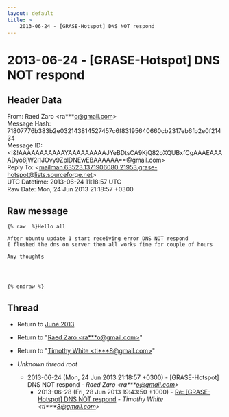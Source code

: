 ```yaml
---
layout: default
title: >
    2013-06-24 - [GRASE-Hotspot] DNS NOT respond
---
```


# 2013-06-24 - [GRASE-Hotspot] DNS NOT respond

## Header Data

From: Raed Zaro \<ra***o@gmail.com\><br>
Message Hash: 71807776b383b2e032143814527457c6f83195640660cb2317eb6fb2e0f21434<br>
Message ID: \<!&!AAAAAAAAAAAYAAAAAAAAAJYeBDtsCA9KjQ82oXQUBxfCgAAAEAAAADyo8jW2i1JOvy9ZplDNEwEBAAAAAA==@gmail.com\><br>
Reply To: \<mailman.63523.1371906080.21953.grase-hotspot@lists.sourceforge.net\><br>
UTC Datetime: 2013-06-24 11:18:57 UTC<br>
Raw Date: Mon, 24 Jun 2013 21:18:57 +0300<br>

## Raw message

```
{% raw  %}Hello all 

After ubuntu update I start receiving error DNS NOT respond
I flushed the dns on server then all works fine for couple of hours 

Any thoughts




{% endraw %}
```

## Thread

+ Return to [June 2013](/archive/2013/06)

+ Return to "[Raed Zaro <ra***o<span>@</span>gmail.com>](/authors/ra___o_at_gmail_com)"
+ Return to "[Timothy White <ti***8<span>@</span>gmail.com>](/authors/ti___8_at_gmail_com)"

+ _Unknown thread root_
  + 2013-06-24 (Mon, 24 Jun 2013 21:18:57 +0300) - [GRASE-Hotspot] DNS NOT respond - _Raed Zaro \<ra***o@gmail.com\>_
    + 2013-06-28 (Fri, 28 Jun 2013 19:43:50 +1000) - [Re: [GRASE-Hotspot] DNS NOT respond](/archive/2013/06/04003ad6838a616aacec51b5d2c846c8949014f9b4f6ef486b0bdf8e423eb95c) - _Timothy White \<ti***8@gmail.com\>_


